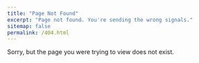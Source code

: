 ```yaml
---
title: "Page Not Found"
excerpt: "Page not found. You're sending the wrong signals."
sitemap: false
permalink: /404.html
---
```


Sorry, but the page you were trying to view does not exist.
